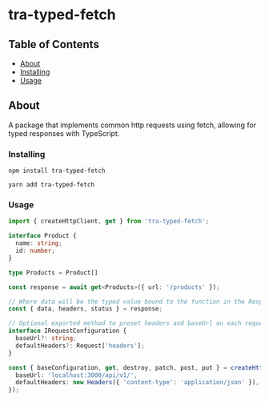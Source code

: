# tra-typed-fetch

## Table of Contents

- [About](#about)
- [Installing](#installing)
- [Usage](#installing)

## About <a name = "about"></a>

A package that implements common http requests using fetch, allowing for typed responses with TypeScript.

### Installing <a name = "installing"></a>

`npm install tra-typed-fetch`

`yarn add tra-typed-fetch`

### Usage <a name = "usage"></a>

```ts
import { createHttpClient, get } from 'tra-typed-fetch';

interface Product {
  name: string;
  id: number;
}

type Products = Product[]

const response = await get<Products>({ url: '/products' });

// Where data will be the typed value bound to the function in the Response
const { data, headers, status } = response;

// Optional exported method to preset headers and baseUrl on each request
interface IRequestConfiguration {
  baseUrl?: string;
  defaultHeaders?: Request['headers'];
}

const { baseConfiguration, get, destroy, patch, post, put } = createHttpClient({
  baseUrl: 'localhost:3000/api/v1/',
  defaultHeaders: new Headers({ 'content-type': 'application/json' }),
});
```
